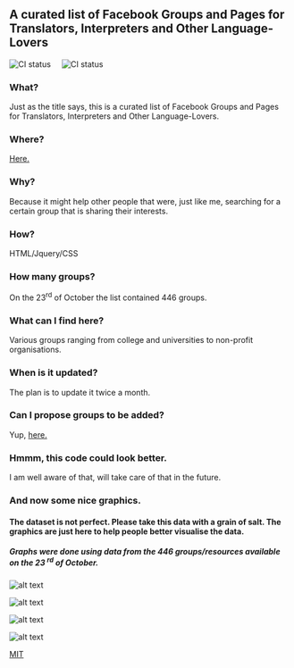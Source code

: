 ## A curated list of Facebook Groups and Pages for Translators, Interpreters and Other Language-Lovers
![CI status](https://img.shields.io/badge/List-Updating-green.svg) &nbsp; &nbsp;  ![CI status](https://img.shields.io/badge/license-MIT-orange.svg)   


### What?
Just as the title says, this is a curated list of Facebook Groups and Pages for Translators, Interpreters and Other Language-Lovers. 

### Where?
[Here.](https://arslingvistica.github.io/tglist/decider.html)

### Why?
Because it might help other people that were, just like me, searching for a certain group that is sharing their interests. 

### How?
HTML/Jquery/CSS

### How many groups?
On the 23<sup>rd</sup> of October the list contained 446 groups. 

### What can I find here?
Various groups ranging from college and universities to non-profit organisations.

### When is it updated?
The plan is to update it twice a month.

### Can I propose groups to be added?
Yup, [here.](https://github.com/TranslatingCode/translatingcode.github.io/issues/4)

### Hmmm, this code could look better.
I am well aware of that, will take care of that in the future.





### And now some nice graphics.
#### The dataset is not perfect. Please take this data with a grain of salt. The graphics are just here to help people better visualise the data.
##### Graphs were done using data from the 446 groups/resources available on the 23 <sup>rd</sup> of October.


![alt text](https://i.imgur.com/XSIYhBG.png)


![alt text](https://i.imgur.com/ZQri0PW.png)


![alt text](https://i.imgur.com/qHbj7yK.png)


![alt text](https://i.imgur.com/1dJQoxj.png)

[MIT](https://opensource.org/licenses/MIT)
